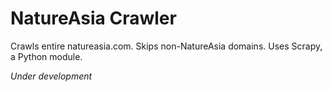 # NatureAsia  Crawler

Crawls entire natureasia.com. Skips non-NatureAsia domains.
Uses Scrapy, a Python module.

_Under development_
